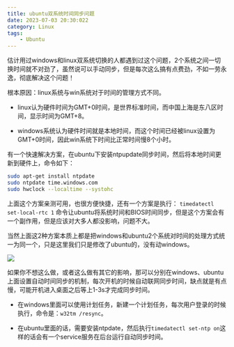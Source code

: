 ```yaml
---
title: ubuntu双系统时间同步问题
date: 2023-07-03 20:30:022
category: Linux
tags: 
    - Ubuntu
---
```

估计用过windows和linux双系统切换的人都遇到过这个问题，2个系统之间一切换时间就不对劲了，虽然说可以手动同步，但是每次这么搞有点费劲，不如一劳永逸，彻底解决这个问题！

根本原因：linux系统与win系统对于时间的管理方式不同。

- linux认为硬件时间为GMT+0时间，是世界标准时间，而中国上海是东八区时间，显示时间为GMT+8。

- windows系统认为硬件时间就是本地时间，而这个时间已经被linux设置为GMT+0时间，因此win系统下时间比正常时间慢8个小时。

<!--more-->

有一个快速解决方案，在ubuntu下安装ntpupdate同步时间，然后将本地时间更新到硬件上，命令如下：
```bash
sudo apt-get install ntpdate
sudo ntpdate time.windows.com
sudo hwclock --localtime --systohc
```
上面这个方案亲测可用，也很方便快捷，还有一个方案是执行： ```timedatectl set-local-rtc 1``` 命令让ubuntu将系统时间和BIOS时间同步，但是这个方案会有一个副作用，但是应该对大多人都没影响，问题不大。

当然上面这2种方案本质上都是把windows和ubuntu2个系统对时间的处理方式统一为同一个，只是这里我们只是修改了ubuntu的，没有动windows。

<img src="/images/2023/2023-07-03 20-49-23.png" />

如果你不想这么做，或者这么做有其它的影响，那可以分别在windows、ubuntu上面设置自动时间同步的机制，每次开机的时候自动联网同步时间，缺点就是有点慢，可能开机进入桌面之后等上1-3s才完成同步时间。

- 在windows里面可以使用计划任务，新建一个计划任务，每次用户登录的时候执行，命令是：```w32tm /resync```。

- 在ubuntu里面的话，需要安装ntpdate，然后执行```timedatectl set-ntp on```这样的话会有一个service服务在后台运行自动同步时间。
